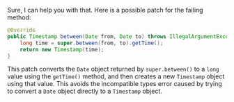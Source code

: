 Sure, I can help you with that. Here is a possible patch for the failing method:

```java
@Override
public Timestamp between(Date from, Date to) throws IllegalArgumentException {
    long time = super.between(from, to).getTime();
    return new Timestamp(time);
}
```

This patch converts the `Date` object returned by `super.between()` to a `long` value using the `getTime()` method, and then creates a new `Timestamp` object using that value. This avoids the incompatible types error caused by trying to convert a `Date` object directly to a `Timestamp` object.